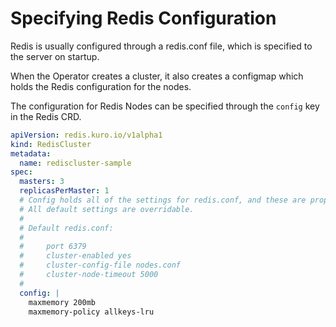 # Specifying Redis Configuration

Redis is usually configured through a redis.conf file, which is specified to the server on startup. 

When the Operator creates a cluster, it also creates a configmap which holds the Redis configuration for the nodes.

The configuration for Redis Nodes can be specified through the `config` key in the Redis CRD.

```yaml
apiVersion: redis.kuro.io/v1alpha1
kind: RedisCluster
metadata:
  name: rediscluster-sample
spec:
  masters: 3
  replicasPerMaster: 1
  # Config holds all of the settings for redis.conf, and these are propagated to the cluster created.
  # All default settings are overridable.
  # 
  # Default redis.conf:
  # 
  #     port 6379
  #     cluster-enabled yes
  #     cluster-config-file nodes.conf
  #     cluster-node-timeout 5000
  #
  config: |
    maxmemory 200mb
    maxmemory-policy allkeys-lru
```
